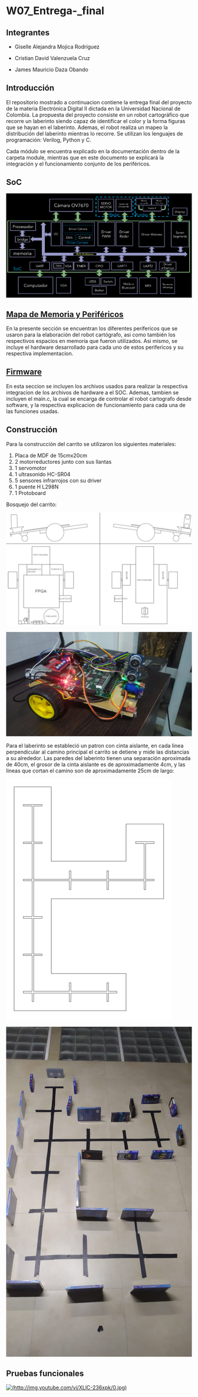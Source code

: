 # W07_Entrega-_final

## Integrantes 

- Giselle Alejandra Mojica Rodríguez 

- Cristian David Valenzuela Cruz

- James Mauricio Daza Obando


## Introducción

El repositorio mostrado a continuacion contiene la entrega final del proyecto de la materia Electrónica Digital II dictada en la Universidad Nacional de Colombia. La propuesta del proyecto consiste en un robot cartográfico que recorre un laberinto siendo capaz de identificar el color y la forma figuras que se hayan en el laberinto. Ademas, el robot realiza un mapeo la distribución del laberinto mientras lo recorre. Se utilizan los lenguajes de programación: Verilog, Python y C. 

Cada módulo se encuentra explicado en la documentación dentro de la carpeta module, mientras que en este documento se explicará la integración y el funcionamiento conjunto de los periféricos.

## SoC

![Screenshot](/images/SoCmem.png)

## [ Mapa de Memoria y Periféricos](https://github.com/unal-edigital2-labs/wp08-2021-2-gr04/tree/main/Mapa)

En la presente sección se encuentran los diferentes perífericos que se usaron para la elaboración del robot cartógrafo, asi como también los respectivos espacios en memoria que fueron utilizados. Asi mismo, se incluye el hardware desarrollado para cada uno de estos perifericos y su respectiva implementacíon.

## [ Firmware ](https://github.com/unal-edigital2/w07_entrega-_final-grupo11/tree/main/firmware)

En esta seccion se incluyen los archivos usados para realizar la respectiva integracion de los archivos de hardware a el SOC. Ademas, tambien se incluyen el main.c, la cual se encarga de controlar el robot cartografo desde software, y la respectiva explicacion de funcionamiento para cada una de las funciones usadas.

## Construcción

Para la construcción del carrito se utilizaron los siguientes materiales:
1. Placa de MDF de 15cmx20cm
2. 2 motorreductores junto con sus llantas
3. 1 servomotor
4. 1 ultrasonido HC-SR04
5. 5 sensores infrarrojos con su driver
6. 1 puente H L298N
7. 1 Protoboard


Bosquejo del carrito:

![Screenshot](/images/plano.PNG)


![Screenshot](/images/Carrito.jpeg)

Para el laberinto se estableció un patron con cinta aislante, en cada linea perpendicular al camino principal el carrito se detiene y mide las distancias a su alrededor. Las paredes del laberinto tienen una separación aproximada de 40cm, el grosor de la cinta aislante es de aproximadamente 4cm, y las lineas que cortan el camino son de aproximadamente 25cm de largo:

![Screenshot](/images/Laberinto.PNG)

![Screenshot](/images/lab.jpeg)

## Pruebas funcionales

<a href="http://www.youtube.com/watch?feature=player_embedded&v=XLlC-236xpk
" target="_blank"><img src="http://img.youtube.com/vi/XLlC-236xpk/0.jpg" 
alt="(http://img.youtube.com/vi/XLlC-236xpk/0.jpg)" width="400"/></a>

